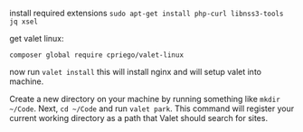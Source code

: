install required extensions
`sudo apt-get install php-curl libnss3-tools jq xsel`

get valet linux:

`composer global require cpriego/valet-linux`

now run `valet install` this will install nginx and will setup valet into machine.

Create a new directory on your machine by running something like `mkdir ~/Code`. Next,
`cd ~/Code` and run `valet park`.
This command will register your current working directory as a path that Valet should search for sites.

